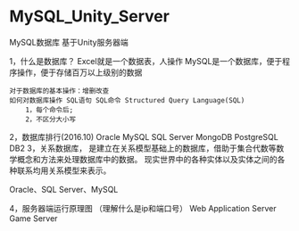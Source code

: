 # MySQL_Unity_Server
MySQL数据库 基于Unity服务器端

1，什么是数据库？
	Excel就是一个数据表，人操作
	MySQL是一个数据库，便于程序操作，便于存储百万以上级别的数据
	
	对于数据库的基本操作：增删改查
	如何对数据库操作 SQL语句 SQL命令 Structured Query Language(SQL)
		1，每个命令后;
		2，不区分大小写
2，数据库排行(2016.10)
	Oracle
	MySQL
	SQL Server
	MongoDB
	PostgreSQL
	DB2
3，关系数据库，
是建立在关系模型基础上的数据库，借助于集合代数等数学概念和方法来处理数据库中的数据。
现实世界中的各种实体以及实体之间的各种联系均用关系模型来表示。

Oracle、SQL Server、MySQL

4，服务器端运行原理图
（理解什么是ip和端口号）
	Web Application Server
	Game Server
	